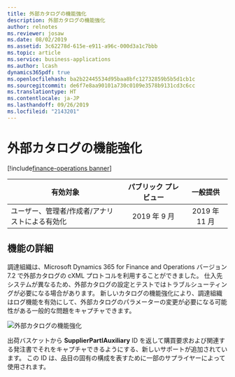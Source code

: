 ```yaml
---
title: 外部カタログの機能強化
description: 外部カタログの機能強化
author: relnotes
ms.reviewer: josaw
ms.date: 08/02/2019
ms.assetid: 3c62278d-615e-e911-a96c-000d3a1c7bbb
ms.topic: article
ms.service: business-applications
ms.author: lcash
dynamics365pdf: true
ms.openlocfilehash: ba2b22445534d95baa8bfc12732859b5b5d1cb1c
ms.sourcegitcommit: de6f7e8aa90101a730c0109e3578b9131cd3c6cc
ms.translationtype: HT
ms.contentlocale: ja-JP
ms.lasthandoff: 09/26/2019
ms.locfileid: "2143201"
---
```

# <a name="external-catalog-enhancements"></a>外部カタログの機能強化
[!include[finance-operations banner](../includes/finance-operations.md)]

| 有効対象    |  パブリック プレビュー | 一般提供 | 
| ---------- | :----------: |:----------: |
|ユーザー、管理者/作成者/アナリストによる有効化|2019 年 9 月| 2019 年 11 月|






## <a name="feature-details"></a>機能の詳細
<!--feature detail start -->
調達組織は、Microsoft Dynamics 365 for Finance and Operations バージョン 7.2 で外部カタログの cXML プロトコルを利用することができました。 仕入先システムが異なるため、外部カタログの設定とテストではトラブルシューティングが必要になる場合があります。 新しいカタログの機能強化により、調達組織はログ機能を有効にして、外部カタログのパラメーターの変更が必要になる可能性がある一般的な問題をキャプチャできます。 

![外部カタログの機能強化](media/external-catalog-enhancements-1.png "") 

出荷バスケットから **SupplierPartIAuxiliary** ID を返して購買要求および関連する発注書でそれをキャプチャできるようにする、新しいサポートが追加されています。 この ID は、品目の固有の構成を表すために一部のサプライヤーによって使用されます。
<!--feature detail end -->











